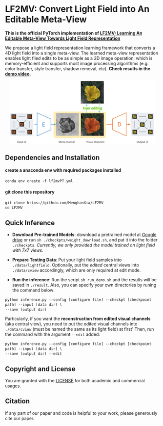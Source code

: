 # LF2MV: Convert Light Field into An Editable Meta-View
<!-- ------------------------------------------------------------------------------ -->

**This is the official PyTorch implementation of [LF2MV: Learning An Editable Meta-View Towards Light Field Representation](https://arxiv.org/abs/2103.11314)**

We propose a light field representation learning framework that converts a 4D light field into a single meta-view. The learned meta-view representation enables light filed edits to be as simple as a 2D image operation, which is memory-efficient and supports most image processing algorithms (e.g. color transfer, style transfer, shadow removal, etc). **Check results in the [demo video](https://youtu.be/k6wP5TWr4Ro).**

<div align="center">
	<img src="asserts/application.png" width="95%">
</div>


## Dependencies and Installation

#### create a anaconda env with required packages installed
```
conda env create -f lf2mvPT.yml
```

#### git clone this repository
```
git clone https://github.com/MenghanXia/LF2MV
cd LF2MV
```


## Quick Inference
- **Download Pre-trained Models**: download a pretrained model at [Google drive](https://drive.google.com/file/d/1yyaxz0Hl2OdadrwGhOmkmIlbD1OS_DnJ/view?usp=sharing) or run ```sh ./checkpts/weight_download.sh```, and put it into the folder `./checkpts`. *Currently, we only provided the model trained on light field with 7x7 views.*

- **Prepare Testing Data**: Put your light field samples into `./data/lightfield`. Optionally, put the *edited* central views into `./data/cview` accordingly, which are only required at edit mode.

- **Run the inference**: Run the script ```sh run_demo.sh``` and the results will be saved in `./result`. Also, you can specify your own directories by runing the command below:
```
python inference.py --config [configure file] --checkpt [checkpoint path] --input [data dir] \
--save [output dir]
```
Particularly, if you want the **reconstruction from edited visual channels** (aka central view), you need to put the edited visual channels into `./data/cview` (must be named the same as its light field) at first' Then, run the command with the argument `--edit` added:
```
python inference.py --config [configure file] --checkpt [checkpoint path] --input [data dir] \
--save [output dir] --edit
```

## Copyright and License
You are granted with the [LICENSE](./LICENSE) for both academic and commercial usages.


<!-- ------------------------------------------------------------------- -->
## Citation
If any part of our paper and code is helpful to your work, please generously cite our paper.